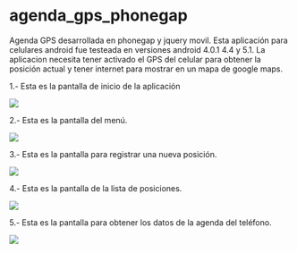 # agenda_gps_phonegap
Agenda GPS desarrollada en phonegap y jquery movil.
Esta aplicación para celulares android fue testeada en versiones android 4.0.1 4.4 y 5.1.
La aplicacion necesita tener activado el GPS del celular para obtener la posición actual y tener internet para mostrar en un mapa de google maps.

1.- Esta es la pantalla de inicio de la aplicación

<img src="http://res.cloudinary.com/daid2fusr/image/upload/v1444075225/inicio.png" >

2.- Esta es la pantalla del menú.

<img src="http://res.cloudinary.com/daid2fusr/image/upload/v1444075217/menu.png" />

3.- Esta es la pantalla para registrar una nueva posición.

<img src="http://res.cloudinary.com/daid2fusr/image/upload/v1444075216/nueva_posicion.png" />

4.- Esta es la pantalla de la lista de posiciones.

<img src="http://res.cloudinary.com/daid2fusr/image/upload/v1444075218/lista_posiciones.png" />

5.- Esta es la pantalla para obtener los datos de la agenda del teléfono.

<img src="http://res.cloudinary.com/daid2fusr/image/upload/v1444075216/lista_agenda.png" />

